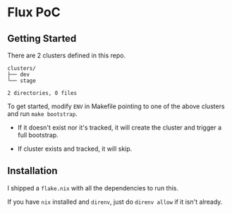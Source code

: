 # Flux PoC

## Getting Started

There are 2 clusters defined in this repo.

    clusters/
    ├── dev
    └── stage

    2 directories, 0 files

To get started, modify `ENV` in Makefile pointing to one of the above clusters 
and run `make bootstrap`.

- If it doesn't exist nor it's tracked, it will create the cluster and trigger 
a full bootstrap.

- If cluster exists and tracked, it will skip.

## Installation

I shipped a `flake.nix` with all the dependencies to run this.

If you have `nix` installed and `direnv`, just do `direnv allow` if it isn't already.

